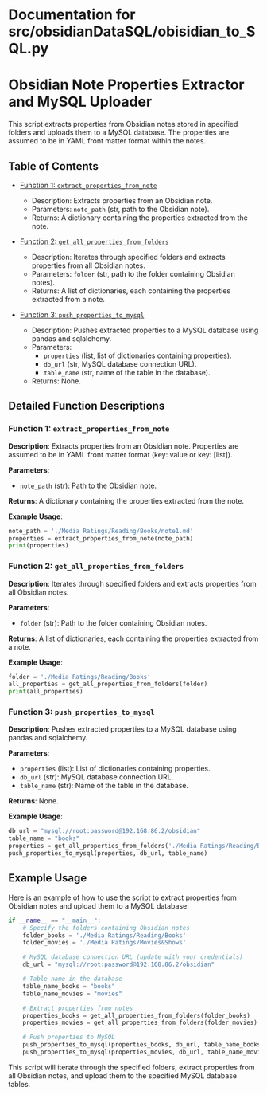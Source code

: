 # Documentation for src/obsidianDataSQL/obisidian_to_SQL.py

# Obsidian Note Properties Extractor and MySQL Uploader

This script extracts properties from Obsidian notes stored in specified folders and uploads them to a MySQL database. The properties are assumed to be in YAML front matter format within the notes.

## Table of Contents

* [Function 1: `extract_properties_from_note`](#function-1-extract_properties_from_note)
    * Description: Extracts properties from an Obsidian note.
    * Parameters: `note_path` (str, path to the Obsidian note).
    * Returns: A dictionary containing the properties extracted from the note.

* [Function 2: `get_all_properties_from_folders`](#function-2-get_all_properties_from_folders)
    * Description: Iterates through specified folders and extracts properties from all Obsidian notes.
    * Parameters: `folder` (str, path to the folder containing Obsidian notes).
    * Returns: A list of dictionaries, each containing the properties extracted from a note.

* [Function 3: `push_properties_to_mysql`](#function-3-push_properties_to_mysql)
    * Description: Pushes extracted properties to a MySQL database using pandas and sqlalchemy.
    * Parameters:
        * `properties` (list, list of dictionaries containing properties).
        * `db_url` (str, MySQL database connection URL).
        * `table_name` (str, name of the table in the database).
    * Returns: None.

## Detailed Function Descriptions

### Function 1: `extract_properties_from_note`

**Description**: Extracts properties from an Obsidian note. Properties are assumed to be in YAML front matter format (key: value or key: [list]).

**Parameters**:
* `note_path` (str): Path to the Obsidian note.

**Returns**: A dictionary containing the properties extracted from the note.

**Example Usage**:
```python
note_path = './Media Ratings/Reading/Books/note1.md'
properties = extract_properties_from_note(note_path)
print(properties)
```

### Function 2: `get_all_properties_from_folders`

**Description**: Iterates through specified folders and extracts properties from all Obsidian notes.

**Parameters**:
* `folder` (str): Path to the folder containing Obsidian notes.

**Returns**: A list of dictionaries, each containing the properties extracted from a note.

**Example Usage**:
```python
folder = './Media Ratings/Reading/Books'
all_properties = get_all_properties_from_folders(folder)
print(all_properties)
```

### Function 3: `push_properties_to_mysql`

**Description**: Pushes extracted properties to a MySQL database using pandas and sqlalchemy.

**Parameters**:
* `properties` (list): List of dictionaries containing properties.
* `db_url` (str): MySQL database connection URL.
* `table_name` (str): Name of the table in the database.

**Returns**: None.

**Example Usage**:
```python
db_url = "mysql://root:password@192.168.86.2/obsidian"
table_name = "books"
properties = get_all_properties_from_folders('./Media Ratings/Reading/Books')
push_properties_to_mysql(properties, db_url, table_name)
```

## Example Usage

Here is an example of how to use the script to extract properties from Obsidian notes and upload them to a MySQL database:

```python
if __name__ == "__main__":
    # Specify the folders containing Obsidian notes
    folder_books = './Media Ratings/Reading/Books'
    folder_movies = './Media Ratings/Movies&Shows'

    # MySQL database connection URL (update with your credentials)
    db_url = "mysql://root:password@192.168.86.2/obsidian"

    # Table name in the database
    table_name_books = "books"
    table_name_movies = "movies"

    # Extract properties from notes
    properties_books = get_all_properties_from_folders(folder_books)
    properties_movies = get_all_properties_from_folders(folder_movies)

    # Push properties to MySQL
    push_properties_to_mysql(properties_books, db_url, table_name_books)
    push_properties_to_mysql(properties_movies, db_url, table_name_movies)
```

This script will iterate through the specified folders, extract properties from all Obsidian notes, and upload them to the specified MySQL database tables.